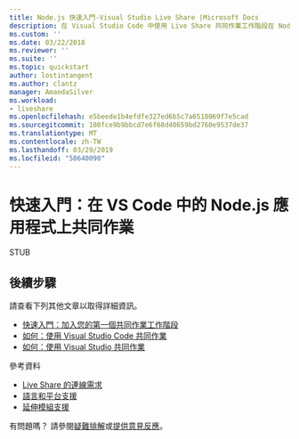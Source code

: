 ```yaml
---
title: Node.js 快速入門-Visual Studio Live Share |Microsoft Docs
description: 在 Visual Studio Code 中使用 Live Share 共同作業工作階段在 Node.js 專案上共同作業的縮減逐步解說。
ms.custom: ''
ms.date: 03/22/2018
ms.reviewer: ''
ms.suite: ''
ms.topic: quickstart
author: lostintangent
ms.author: clantz
manager: AmandaSilver
ms.workload:
- liveshare
ms.openlocfilehash: e5beede1b4efdfe327ed6b5c7a6518069f7e5cad
ms.sourcegitcommit: 100fce9b9bbcd7e6f68d40659bd2760e9537de37
ms.translationtype: MT
ms.contentlocale: zh-TW
ms.lasthandoff: 03/29/2019
ms.locfileid: "58640090"
---
```

<!--
Copyright © Microsoft Corporation
All rights reserved.
Creative Commons Attribution 4.0 License (International): https://creativecommons.org/licenses/by/4.0/legalcode
-->

# <a name="quickstart-collaborate-on-a-nodejs-app-in-vs-code"></a>快速入門：在 VS Code 中的 Node.js 應用程式上共同作業

STUB

## <a name="next-steps"></a>後續步驟

請查看下列其他文章以取得詳細資訊。

- [快速入門：加入您的第一個共同作業工作階段](join.md)
- [如何：使用 Visual Studio Code 共同作業](../use/vscode.md)
- [如何：使用 Visual Studio 共同作業](../use/vs.md)

參考資料

- [Live Share 的連線需求](../reference/connectivity.md)
- [語言和平台支援](../reference/platform-support.md)
- [延伸模組支援](../reference/extensions.md)

有問題嗎？ 請參閱[疑難排解](../troubleshooting.md)或[提供意見反應](../support.md)。
